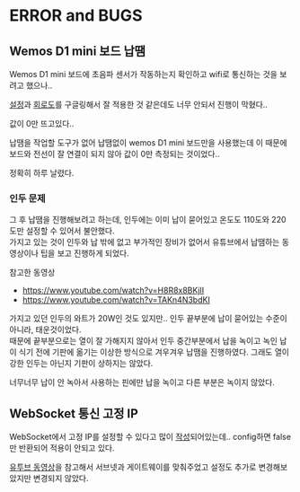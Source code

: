 # ERROR and BUGS

## Wemos D1 mini 보드 납땜

Wemos D1 mini 보드에 초음파 센서가 작동하는지 확인하고 wifi로 통신하는 것을 보려고 했으나..

[설정](https://glorlfy.tistory.com/4
)과 [회로도](http://www.esp8266learning.com/wemos-mini-hc-sr04-ultrasonic-sensor.php)를 구글링해서 잘 적용한 것 같은데도 너무 안되서 진행이 막혔다..

값이 0만 뜨고있다..

납땜을 작업할 도구가 없어 납땜없이 wemos D1 mini 보드만을 사용했는데 이 때문에 보드와 전선이 잘 연결이 되지 않아 값이 0만 측정되는 것이었다..

정확히 하루 날렸다.

### 인두 문제

그 후 납땜을 진행해보려고 하는데, 인두에는 이미 납이 묻어있고 온도도 110도와 220도만 설정할 수 있어서 불안했다.   
가지고 있는 것이 인두와 납 밖에 없고 부가적인 장비가 없어서 유튜브에서 납땜하는 동영상이나 팁을 보고 진행하게 되었다.

참고한 동영상
- https://www.youtube.com/watch?v=H8R8x8BKjII
- https://www.youtube.com/watch?v=TAKn4N3bdKI

가지고 있던 인두의 와트가 20W인 것도 있지만.. 인두 끝부분에 납이 묻어있는 수준이 아니라, 태운것이었다.   
때문에 끝부분으로는 열이 잘 가해지지 않아서 인두 중간부분에서 납을 녹이고 녹인 납이 식기 전에 기판에 옮기는 이상한 방식으로 겨우겨우 납땜을 진행하였다. 그래도 열이 강한 인두는 아닌지 기판이 상하지는 않았다.

너무너무 납이 안 녹아서 사용하는 핀에만 납을 녹이고 다른 부분은 녹이지 않았다.

## WebSocket 통신 고정 IP

WebSocket에서 고정 IP를 설정할 수 있다고 많이 [작성](https://blog.naver.com/smserial/221310020331)되어있는데.. config하면 false만 반환되어 적용이 안되고 있다.

[유투브 동영상](https://www.youtube.com/watch?v=1BrsD2fxSpc)을 참고해서 서브넷과 게이트웨이를 맞춰주었고 설정도 추가로 변경해보았지만 변경되지 않았다.
